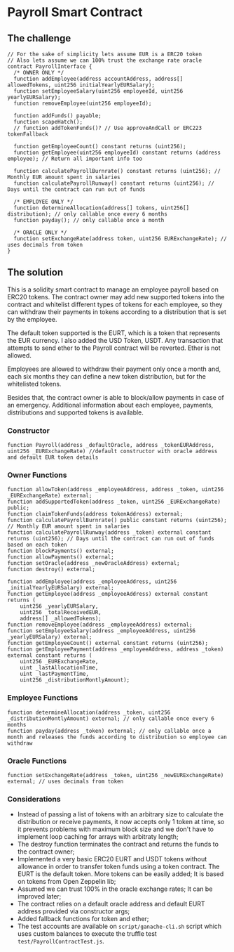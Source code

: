 

# Payroll Smart Contract

## The challenge
```
// For the sake of simplicity lets assume EUR is a ERC20 token
// Also lets assume we can 100% trust the exchange rate oracle
contract PayrollInterface {
  /* OWNER ONLY */
  function addEmployee(address accountAddress, address[] allowedTokens, uint256 initialYearlyEURSalary);
  function setEmployeeSalary(uint256 employeeId, uint256 yearlyEURSalary);
  function removeEmployee(uint256 employeeId);

  function addFunds() payable;
  function scapeHatch();
  // function addTokenFunds()? // Use approveAndCall or ERC223 tokenFallback

  function getEmployeeCount() constant returns (uint256);
  function getEmployee(uint256 employeeId) constant returns (address employee); // Return all important info too

  function calculatePayrollBurnrate() constant returns (uint256); // Monthly EUR amount spent in salaries
  function calculatePayrollRunway() constant returns (uint256); // Days until the contract can run out of funds

  /* EMPLOYEE ONLY */
  function determineAllocation(address[] tokens, uint256[] distribution); // only callable once every 6 months
  function payday(); // only callable once a month

  /* ORACLE ONLY */
  function setExchangeRate(address token, uint256 EURExchangeRate); // uses decimals from token
}
```

## The solution
This is a solidity smart contract to manage an employee payroll based on ERC20 tokens. The contract owner may
add new supported tokens into the contract and whitelist different types of tokens for each employee, so they can withdraw their payments in tokens according to a distribution that is set by the employee.

The default token supported is the EURT, which is a token that represents the EUR currency. I also added the USD Token, USDT. Any transaction that attempts to send ether to the Payroll contract will be reverted. Ether is not allowed.

Employees are allowed to withdraw their payment only once a month and, each six months they can define a new token distribution, but for the whitelisted tokens.

Besides that, the contract owner is able to block/allow payments in case of an emergency. Additional information about each employee, payments, distributions and supported tokens is available.



### Constructor
```solidity
function Payroll(address _defaultOracle, address _tokenEURAddress, uint256 _EURExchangeRate) //default constructor with oracle address and default EUR token details
```

### Owner Functions
```solidity
function allowToken(address _employeeAddress, address _token, uint256 _EURExchangeRate) external;
function addSupportedToken(address _token, uint256 _EURExchangeRate) public;
function claimTokenFunds(address tokenAddress) external;
function calculatePayrollBurnrate() public constant returns (uint256); // Monthly EUR amount spent in salaries
function calculatePayrollRunway(address _token) external constant returns (uint256); // Days until the contract can run out of funds based on each token
function blockPayments() external;
function allowPayments() external;
function setOracle(address _newOracleAddress) external;
function destroy() external;

function addEmployee(address _employeeAddress, uint256 _initialYearlyEURSalary) external;
function getEmployee(address _employeeAddress) external constant returns (
    uint256 _yearlyEURSalary,
    uint256 _totalReceivedEUR,
    address[] _allowedTokens);
function removeEmployee(address _employeeAddress) external;
function setEmployeeSalary(address _employeeAddress, uint256 _yearlyEURSalary) external;
function getEmployeeCount() external constant returns (uint256);
function getEmployeePayment(address _employeeAddress, address _token) external constant returns (
    uint256 _EURExchangeRate,
    uint _lastAllocationTime,
    uint _lastPaymentTime,
    uint256 _distributionMontlyAmount);
```

### Employee Functions
```solidity
function determineAllocation(address _token, uint256 _distributionMontlyAmount) external; // only callable once every 6 months
function payday(address _token) external; // only callable once a month and releases the funds according to distribution so employee can withdraw
```

### Oracle Functions
```solidity
function setExchangeRate(address _token, uint256 _newEURExchangeRate) external; // uses decimals from token
```

### Considerations
 - Instead of passing a list of tokens with an arbitrary size to calculate 
 the distribution or receive payments, it now accepts only 1 token at time, so it prevents problems with maximum block size and we don't have to implement loop caching for arrays with arbitraty length;
 - The destroy function terminates the contract and returns the funds to the contract owner;
 - Implemented a very basic ERC20 EURT and USDT tokens without allowance in order to transfer token funds using
 a token contract. The EURT is the default token. More tokens can be easily added; It is based on tokens from Open Zeppelin lib;
 - Assumed we can trust 100% in the oracle exchange rates; It can be improved later;
 - The contract relies on a default oracle address and default EURT address provided via constructor args;
 - Added fallback functions for token and ether;
 - The test accounts are available on `script/ganache-cli.sh` script which uses custom balances to 
 execute the truffle test `test/PayrollContractTest.js`.
